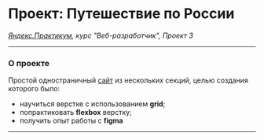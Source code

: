 # Проект: Путешествие по России
 _[Яндекс.Практикум](https://practicum.yandex.ru/), курс "Веб-разработчик", Проект 3_
___

### О проекте
Простой одностраничный [сайт](https://pavlovales.github.io/russian-travel/index.html) из нескольких секций, целью создания которого было:
- научиться верстке с использованием **grid**;
- попрактиковать **flexbox** верстку;
- получить опыт работы с **figma**
___

